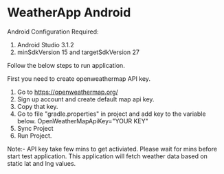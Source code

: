# WeatherApp Android

Android Configuration Required:
1. Android Studio 3.1.2
2. minSdkVersion 15 and targetSdkVersion 27



Follow the below steps to run application.

First you need to create openweathermap API key.  
1. Go to https://openweathermap.org/
2. Sign up account and create default map api key.
3. Copy that key.
4. Go to file "gradle.properties" in project and add key to the variable below.
   OpenWeatherMapApiKey="YOUR KEY"
5. Sync Project
6. Run Project.

Note:- API key take few mins to get activiated. Please wait for mins before start test application.
This application will fetch weather data based on static lat and lng values.

